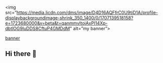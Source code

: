 <img src=”https://media.licdn.com/dms/image/D4D16AQFfrC0U9tiD1A/profile-displaybackgroundimage-shrink_350_1400/0/1707139518158?e=1723680000&v=beta&t=qanmmvltojAxPI14Xp-dbtlOG9luDDS8CftuP4GMDdM" alt=”my banner”>

[banner](https://media.licdn.com/dms/image/D4D16AQFfrC0U9tiD1A/profile-displaybackgroundimage-shrink_350_1400/0/1707139518158?e=1723680000&v=beta&t=qanmmvltojAxPI14Xp-dbtlOG9luDDS8CftuP4GMDdM)



## Hi there 👋

<!--
**AlbinTouma/AlbinTouma** is a ✨ _special_ ✨ repository because its `README.md` (this file) appears on your GitHub profile.

Here are some ideas to get you started:

- 🔭 I’m currently working on ...
- 🌱 I’m currently learning ...
- 👯 I’m looking to collaborate on ...
- 🤔 I’m looking for help with ...
- 💬 Ask me about ...
- 📫 How to reach me: ...
- 😄 Pronouns: ...
- ⚡ Fun fact: ...
-->
